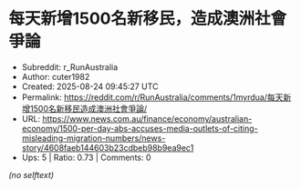 # 每天新增1500名新移民，造成澳洲社會爭論

- Subreddit: r_RunAustralia
- Author: cuter1982
- Created: 2025-08-24 09:45:27 UTC
- Permalink: https://reddit.com/r/RunAustralia/comments/1myrdua/每天新增1500名新移民造成澳洲社會爭論/
- URL: https://www.news.com.au/finance/economy/australian-economy/1500-per-day-abs-accuses-media-outlets-of-citing-misleading-migration-numbers/news-story/4608faeb144603b23cdbeb98b9ea9ec1
- Ups: 5 | Ratio: 0.73 | Comments: 0

_(no selftext)_
